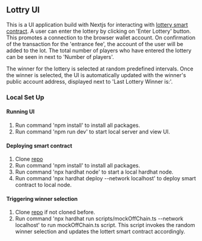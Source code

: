 ## Lottry UI 

This is a UI application build with Nextjs for interacting with [lottery smart contract](https://github.com/srihari11235/lottery-contract). A user can enter the lottery by clicking on 'Enter Lottery' button. This promotes a connection to the browser wallet account. On confirmation of the transaction for the 'entrance fee', the account of the user will be added to the lot. The total number of players who have entered the lottery can be seen in next to 'Number of players'.

The winner for the lottery is selected at random predefined intervals. Once the winner is selected, the UI is automatically updated with the winner's public account address, displayed next to 'Last Lottery Winner is:'.  

### Local Set Up 

#### Running UI

1. Run command 'npm install' to install all packages.
2. Run command 'npm run dev' to start local server and view UI.

#### Deploying smart contract 

1. Clone [repo](https://github.com/srihari11235/lottery-contract)
2. Run command 'npm install' to install all packages.
3. Run command 'npx hardhat node' to start a local hardhat node.
4. Run command 'npx hardhat deploy --network localhost' to deploy smart contract to local node.

#### Triggering winner selection

1. Clone [repo](https://github.com/srihari11235/lottery-contract) if not cloned before. 
2. Run command 'npx hardhat run scripts/mockOffChain.ts --network localhost' to run mockOffChain.ts script. This script invokes the random winner selection and updates the lottert smart contract accordingly. 
